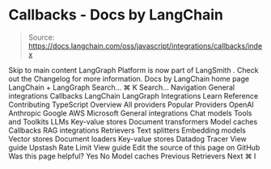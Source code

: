 # Callbacks - Docs by LangChain

> Source: https://docs.langchain.com/oss/javascript/integrations/callbacks/index

Skip to main content
LangGraph Platform is now part of
LangSmith
. Check out the
Changelog
for more information.
Docs by LangChain
home page
LangChain + LangGraph
Search...
⌘
K
Search...
Navigation
General integrations
Callbacks
LangChain
LangGraph
Integrations
Learn
Reference
Contributing
TypeScript
Overview
All providers
Popular Providers
OpenAI
Anthropic
Google
AWS
Microsoft
General integrations
Chat models
Tools and Toolkits
LLMs
Key-value stores
Document transformers
Model caches
Callbacks
RAG integrations
Retrievers
Text splitters
Embedding models
Vector stores
Document loaders
Key-value stores
Datadog Tracer
View guide
Upstash Rate Limit
View guide
Edit the source of this page on GitHub
Was this page helpful?
Yes
No
Model caches
Previous
Retrievers
Next
⌘
I